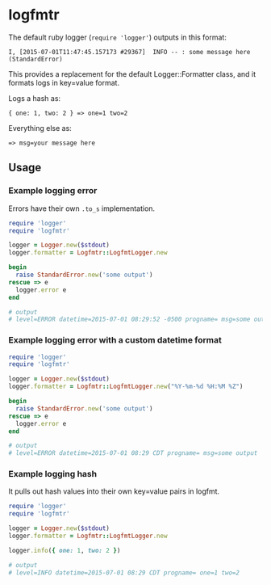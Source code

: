 # logfmtr
The default ruby logger (`require 'logger'`) outputs in this format:
```
I, [2015-07-01T11:47:45.157173 #29367]  INFO -- : some message here (StandardError)
```
This provides a replacement for the default Logger::Formatter class, and it formats logs in key=value format.

Logs a hash as:
```
{ one: 1, two: 2 } => one=1 two=2
```
Everything else as:
```
=> msg=your message here
```
## Usage
### Example logging error
Errors have their own `.to_s` implementation.
```ruby
require 'logger'
require 'logfmtr'

logger = Logger.new($stdout)
logger.formatter = Logfmtr::LogfmtLogger.new

begin
  raise StandardError.new('some output')
rescue => e
  logger.error e
end

# output
# level=ERROR datetime=2015-07-01 08:29:52 -0500 progname= msg=some output
```
### Example logging error with a custom datetime format
```ruby
require 'logger'
require 'logfmtr'

logger = Logger.new($stdout)
logger.formatter = Logfmtr::LogfmtLogger.new("%Y-%m-%d %H:%M %Z")

begin
  raise StandardError.new('some output')
rescue => e
  logger.error e
end

# output
# level=ERROR datetime=2015-07-01 08:29 CDT progname= msg=some output
```
### Example logging hash
It pulls out hash values into their own key=value pairs in logfmt.
```ruby
require 'logger'
require 'logfmtr'

logger = Logger.new($stdout)
logger.formatter = Logfmtr::LogfmtLogger.new

logger.info({ one: 1, two: 2 })

# output
# level=INFO datetime=2015-07-01 08:29 CDT progname= one=1 two=2
```
